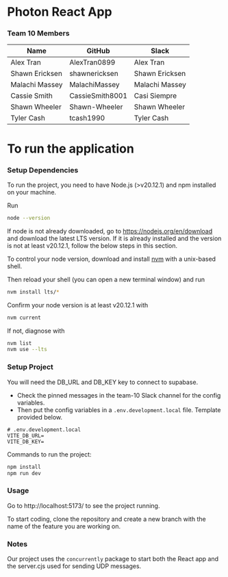 # Photon React App

###  Team 10 Members

Name | GitHub | Slack
|--------------|-----------|------------|
Alex Tran | AlexTran0899 | Alex Tran
Shawn Ericksen | shawnericksen | Shawn Ericksen
Malachi Massey | MalachiMassey | Malachi Massey
Cassie Smith | CassieSmith8001 | Casi Siempre
Shawn Wheeler | Shawn-Wheeler | Shawn Wheeler
Tyler Cash | tcash1990 | Tyler Cash

# To run the application

### Setup Dependencies

To run the project, you need to have Node.js (>v20.12.1) and npm installed on your machine.

Run
```bash
node --version
```

If node is not already downloaded, go to https://nodejs.org/en/download and download the latest LTS version. If it is already installed and the version is not at least v20.12.1, follow the below steps in this section.

To control your node version, download and install [nvm](https://github.com/nvm-sh/nvm?tab=readme-ov-file#install--update-script) with a unix-based shell.

Then reload your shell (you can open a new terminal window) and run
```bash
nvm install lts/*
```

Confirm your node version is at least v20.12.1 with
```bash
nvm current
```

If not, diagnose with
```bash
nvm list
nvm use --lts
```

### Setup Project

You will need the DB_URL and DB_KEY key to connect to supabase.
- Check the pinned messages in the team-10 Slack channel for the config variables.
- Then put the config variables in a `.env.development.local` file. Template provided below.

```
# .env.development.local
VITE_DB_URL=
VITE_DB_KEY=
```

Commands to run the project:

```bash
npm install
npm run dev
```

### Usage

Go to http://localhost:5173/ to see the project running.

To start coding, clone the repository and create a new branch with the name of the feature you are working on.

### Notes

Our project uses the `concurrently` package to start both the React app and the server.cjs used for sending UDP messages.

